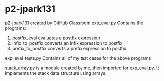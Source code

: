 # p2-jpark131
p2-jpark131 created by GitHub Classroom
exp_eval.py Contains the programs:
  1. postfix_eval evaluates a postfix expression
  2. infix_to_postfix converts an infix expression to postfix
  3. prefix_to_postfix converts a prefix expression to postfix

exp_eval_tests.py Contains all of my test cases for the above programs

stack_array.py is a module created by me, then imported for exp_eval.py. It implements the stack data structure using arrays.
